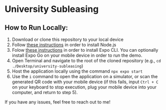 # University Subleasing

## How to Run Locally:
1. Download or clone this repository to your local device
2. Follow [these instructions](https://docs.npmjs.com/downloading-and-installing-node-js-and-npm) in order to install Node.js
3. Folow [these instructions](https://docs.expo.dev/get-started/installation/) in order to install Expo CLI. You can optionally install Expo Go on your mobile device in order to run the demo.
4. Open Terminal and navigate to the root of the cloned repository (e.g., `cd ./Desktop/university-subleasing`)
5. Host the application locally using the command `npx expo start`
6. Use the `i` command to open the application on a simulator, or scan the generated QR code with your mobile device (if this fails, input `Ctrl + C` on your keyboard to stop execution, plug your mobile device into your computer, and return to step 5).

If you have any issues, feel free to reach out to me!